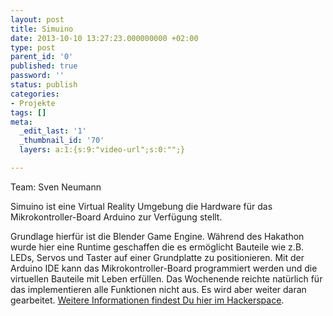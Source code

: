 ```yaml
---
layout: post
title: Simuino
date: 2013-10-10 13:27:23.000000000 +02:00
type: post
parent_id: '0'
published: true
password: ''
status: publish
categories:
- Projekte
tags: []
meta:
  _edit_last: '1'
  _thumbnail_id: '70'
  layers: a:1:{s:9:"video-url";s:0:"";}

---
```

<p>
				Team: Sven Neumann</p>
<p>Simuino ist eine Virtual Reality Umgebung die Hardware für das Mikrokontroller-Board Arduino zur Verfügung stellt.</p>
<p>Grundlage hierfür ist die Blender Game Engine. Während des Hakathon wurde hier eine Runtime geschaffen die es ermöglicht Bauteile wie z.B. LEDs, Servos und Taster auf einer Grundplatte zu positionieren. Mit der Arduino IDE kann das Mikrokontroller-Board programmiert werden und die virtuellen Bauteile mit Leben erfüllen. Das Wochenende reichte natürlich für das implementieren alle Funktionen nicht aus. Es wird aber weiter daran gearbeitet. <a href="https://chili.hackerspace-bremen.de/projects/dienstags-workshop-themen/wiki/Vergangene_Veranstaltungen#10092013-Arduino-Blender-Simulation">Weitere Informationen findest Du hier im Hackerspace</a>.		</p>
